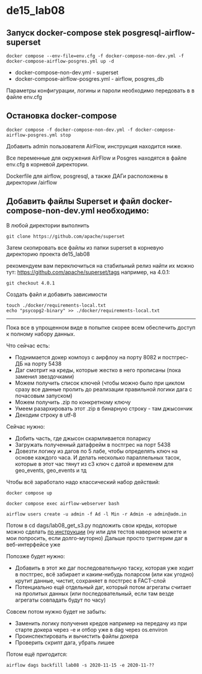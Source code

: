 # de15_lab08

## Запуск  docker-compose stek posgresql-airflow-superset

```
docker compose --env-file=env.cfg -f docker-compose-non-dev.yml -f docker-compose-airflow-posgres.yml up -d
``` 
- docker-compose-non-dev.yml - superset
- docker-compose-airflow-posgres.yml - airflow, posgres_db

Параметры конфигурации, логины и пароли необходимо передовать в в файле env.cfg

## Остановка docker-compose

```
docker compose -f docker-compose-non-dev.yml -f docker-compose-airflow-posgres.yml stop
``` 
Добавить admin пользователя AirFlow, инструкция находится ниже.


Все переменные для окружения AirFlow и Posgres находятся в файле env.cfg в корневой директории.

Dockerfile для airflow, posgresql, а также ДАГи  расположены в директории /airflow

## Добавить файлы Superset и файл docker-compose-non-dev.yml необходимо:

В любой директории выполнить
```
git clone https://github.com/apache/superset
```
Затем скопировать все файлы из папки superset в корневую директорию проекта de15_lab08

рекомендуем вам переключиться на стабильный релиз
найти их можно тут: https://github.com/apache/superset/tags
например, на 4.0.1:

```
git checkout 4.0.1
```

Создать файл и добавить зависимости
```
touch ./docker/requirements-local.txt
echo "psycopg2-binary" >> ./docker/requirements-local.txt
```

___________________________________________________________________________________________

Пока все в упрощенном виде в попытке скорее всем обеспечить доступ к полному набору данных.

Что сейчас есть:
- Поднимается докер компоуз с аирфлоу на порту 8082 и постгрес-ДБ на порту 5438
- Даг смотрит на креды, которые жестко в него прописаны (пока заменил звездочками)
- Можем получить список ключей (чтобы можно было при циклом сразу все данные пролить до реализации правильной логики дага с почасовым запуском)
- Можем получить .zip по конкретному ключу
- Умеем разархировать этот .zip в бинарную строку - там джысончик
- Декодим строку в utf-8

Сейчас нужно:
- Добить часть, где джысон скармливается поларису
- Загружать полученный датафрейм в постгрес на порт 5438
- Довезти логику из дагов по 5 лабе, чтобы определять ключ на основе каждого часа. И делать несколько параллельных тасок, которые в этот час тянут из с3 ключ с датой и временем для geo_events, geo_events и тд

Чтобы всё заработало надо классический набор действий:

```
docker compose up
```

```
docker compose exec airflow-webserver bash
```

```
airflow users create -u admin -f Ad -l Min -r Admin -e admin@adm.in
```

Потом в cd dags/lab08_get_s3.py подложить свои креды, которые можно сделать <a href="https://yandex.cloud/ru/docs/iam/operations/sa/create-access-key#console_1">по инструкции</a> (ну или для тестов наверное можете и мои попросить, если долго-муторно)
Дальше просто триггерим даг в веб-интерфейсе уже

Попозже будет нужно: 
- Добавить в этот же даг последовательную таску, которая уже ходит в постгрес, всё забирает и каким-нибудь поларсом (или как угодно) крутит данные, чистит, сохраняет в постгрес в FACT-слой
- Потенциально ещё отдельный даг, который потом агрегаты считает на пролитых данных (или последовательный, если там везде агрегаты совпадать будут по часу)


Совсем потом нужно будет не забыть:
- Заменить логику получения кредов например на передачу из при старте докера через -e и отбор уже в dag через os.environ
- Проинспектировать и вычистить файлы докера
- Проверить скрипт дага, убрать лишее

Потом ещё пригодится:
```
airflow dags backfill lab08 -s 2020-11-15 -e 2020-11-??
```
